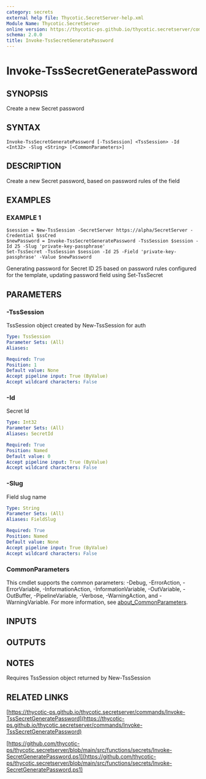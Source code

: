 ```yaml
---
category: secrets
external help file: Thycotic.SecretServer-help.xml
Module Name: Thycotic.SecretServer
online version: https://thycotic-ps.github.io/thycotic.secretserver/commands/Invoke-TssSecretGeneratePassword
schema: 2.0.0
title: Invoke-TssSecretGeneratePassword
---
```


# Invoke-TssSecretGeneratePassword

## SYNOPSIS
Create a new Secret password

## SYNTAX

```
Invoke-TssSecretGeneratePassword [-TssSession] <TssSession> -Id <Int32> -Slug <String> [<CommonParameters>]
```

## DESCRIPTION
Create a new Secret password, based on password rules of the field

## EXAMPLES

### EXAMPLE 1
```
$session = New-TssSession -SecretServer https://alpha/SecretServer -Credential $ssCred
$newPassword = Invoke-TssSecretGeneratePassword -TssSession $session -Id 25 -Slug 'private-key-passphrase'
Set-TssSecret -TssSession $session -Id 25 -Field 'private-key-passphrase' -Value $newPassword
```

Generating password for Secret ID 25 based on password rules configured for the template, updating password field using Set-TssSecret

## PARAMETERS

### -TssSession
TssSession object created by New-TssSession for auth

```yaml
Type: TssSession
Parameter Sets: (All)
Aliases:

Required: True
Position: 1
Default value: None
Accept pipeline input: True (ByValue)
Accept wildcard characters: False
```

### -Id
Secret Id

```yaml
Type: Int32
Parameter Sets: (All)
Aliases: SecretId

Required: True
Position: Named
Default value: 0
Accept pipeline input: True (ByValue)
Accept wildcard characters: False
```

### -Slug
Field slug name

```yaml
Type: String
Parameter Sets: (All)
Aliases: FieldSlug

Required: True
Position: Named
Default value: None
Accept pipeline input: True (ByValue)
Accept wildcard characters: False
```

### CommonParameters
This cmdlet supports the common parameters: -Debug, -ErrorAction, -ErrorVariable, -InformationAction, -InformationVariable, -OutVariable, -OutBuffer, -PipelineVariable, -Verbose, -WarningAction, and -WarningVariable. For more information, see [about_CommonParameters](http://go.microsoft.com/fwlink/?LinkID=113216).

## INPUTS

## OUTPUTS

## NOTES
Requires TssSession object returned by New-TssSession

## RELATED LINKS

[https://thycotic-ps.github.io/thycotic.secretserver/commands/Invoke-TssSecretGeneratePassword](https://thycotic-ps.github.io/thycotic.secretserver/commands/Invoke-TssSecretGeneratePassword)

[https://github.com/thycotic-ps/thycotic.secretserver/blob/main/src/functions/secrets/Invoke-SecretGeneratePassword.ps1](https://github.com/thycotic-ps/thycotic.secretserver/blob/main/src/functions/secrets/Invoke-SecretGeneratePassword.ps1)

